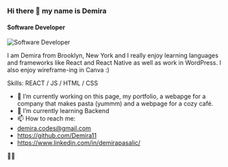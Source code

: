 ### Hi there 👋 my name is Demira
#### Software Developer
![Software Developer](https://media.licdn.com/dms/image/D4E16AQFew-WL3dyrNw/profile-displaybackgroundimage-shrink_350_1400/0/1698250370028?e=1706140800&v=beta&t=l_iee3cQtxxJFJ7ILa8bsboRPBRuWbeAuiEpQpM1DNk)

I am Demira from Brooklyn, New York and I really enjoy learning languages and frameworks like React and React Native as well as work in WordPress. I also enjoy wireframe-ing in Canva :) 

Skills: REACT / JS / HTML / CSS

- 🔭 I’m currently working on this page, my portfolio, a webapge for a company that makes pasta (yummm) and a webpage for a cozy café. 
- 🌱 I’m currently learning Backend 
- 📫 How to reach me:
- demira.codes@gmail.com
- https://github.com/Demira11
- https://www.linkedin.com/in/demirapasalic/
  

👩‍💻 


